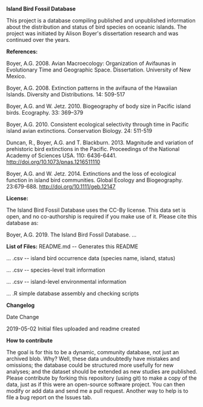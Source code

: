 <b>Island Bird Fossil Database</b>

This project is a database compiling published and unpublished information about the distribution and status of bird species on oceanic islands. The project was initiated by Alison Boyer's dissertation research and was continued over the years. 

<b>References:</b>

Boyer, A.G. 2008. Avian Macroecology: Organization of Avifaunas in Evolutionary Time and Geographic Space. Dissertation. University of New Mexico.

Boyer, A.G. 2008. Extinction patterns in the avifauna of the Hawaiian Islands. Diversity and Distributions. 14: 509-517

Boyer, A.G. and W. Jetz. 2010. Biogeography of body size in Pacific island birds. Ecography. 33: 369–379

Boyer, A.G. 2010. Consistent ecological selectivity through time in Pacific island avian extinctions. Conservation Biology. 24: 511-519

Duncan, R., Boyer, A.G. and T. Blackburn. 2013. Magnitude and variation of prehistoric bird extinctions in the Pacific. Proceedings of the National Academy of Sciences USA. 110: 6436-6441. http://doi.org/10.1073/pnas.1216511110    

Boyer, A.G. and W. Jetz. 2014. Extinctions and the loss of ecological function in island bird communities. Global Ecology and Biogeography. 23:679-688. http://doi.org/10.1111/geb.12147  

<b>License:</b>

The Island Bird Fossil Database uses the CC-By license. This data set is open, and no co-authorship is required if you make use of it. Please cite this database as:

Boyer, A.G. 2019. The Island Bird Fossil Database. ...

<b>List of Files:</b>
README.md	-- Generates this README

... .csv -- island bird occurrence data (species name, island, status)

... .csv -- species-level trait information

... .csv -- island-level environmental information

... .R simple database assembly and checking scripts

<b>Changelog</b>

Date	Change

2019-05-02 Initial files uploaded and readme created

<b>How to contribute</b>

The goal is for this to be a dynamic, community database, not just an archived blob. Why? Well, these data undoubtedly have mistakes and omissions; the database could be structured more usefully for new analyses; and the dataset should be extended as new studies are published. Please contribute by forking this repository (using git) to make a copy of the data, just as if this were an open-source software project. You can then modify or add data and send me a pull request. Another way to help is to file a bug report on the Issues tab.
